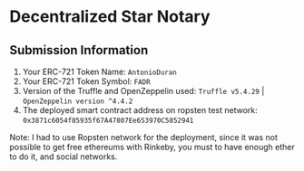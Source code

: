 # Decentralized Star Notary

## Submission Information
1) Your ERC-721 Token Name: `AntonioDuran`
2) Your ERC-721 Token Symbol: `FADR`
3) Version of the Truffle and OpenZeppelin used: `Truffle v5.4.29` | `OpenZeppelin version ^4.4.2`
4) The deployed smart contract address on ropsten test network: `0x3871c6054f85935f67A47807Ee653970C5852941`

Note: I had to use Ropsten network for the deployment, since it was not possible to get free ethereums with Rinkeby, you must to have enough ether to do it, and social networks.